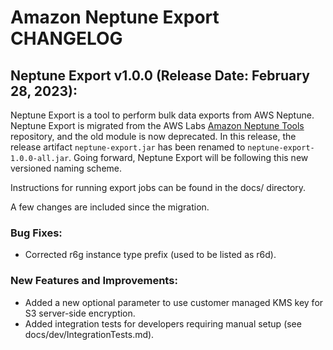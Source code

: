 # Amazon Neptune Export CHANGELOG

## Neptune Export v1.0.0 (Release Date: February 28, 2023):

Neptune Export is a tool to perform bulk data exports from AWS Neptune. Neptune Export is migrated from the AWS Labs [Amazon Neptune Tools](https://github.com/awslabs/amazon-neptune-tools) repository, and the old module is now deprecated. In this release, the release artifact `neptune-export.jar` has been renamed to `neptune-export-1.0.0-all.jar`. Going forward, Neptune Export will be following this new versioned naming scheme.

Instructions for running export jobs can be found in the docs/ directory.

A few changes are included since the migration. 

### Bug Fixes:

- Corrected r6g instance type prefix (used to be listed as r6d).

### New Features and Improvements:

- Added a new optional parameter to use customer managed KMS key for S3 server-side encryption.
- Added integration tests for developers requiring manual setup (see docs/dev/IntegrationTests.md).